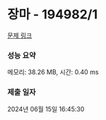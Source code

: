 # 장마 - 194982/1 

[문제 링크](https://level.goorm.io/exam/194982/%EC%9E%A5%EB%A7%88/quiz/1) 

### 성능 요약

메모리: 38.26 MB, 시간: 0.40 ms

### 제출 일자

2024년 06월 15일 16:45:30

